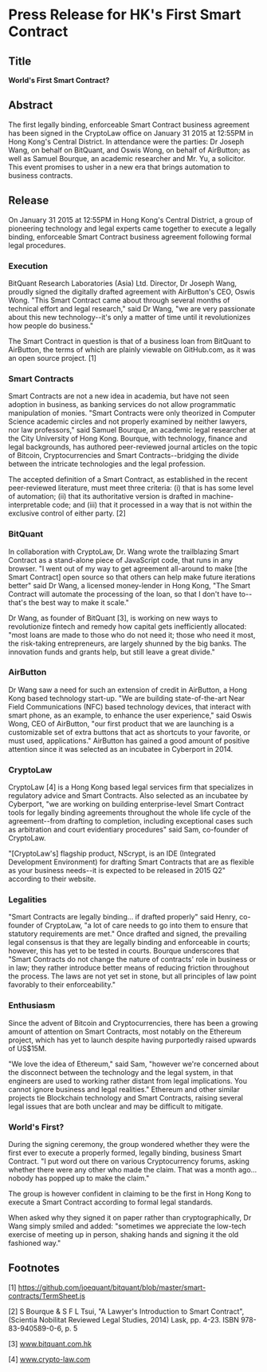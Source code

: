 # Press Release for HK's First Smart Contract

## Title

**World's First Smart Contract?**

## Abstract

The first legally binding, enforceable Smart Contract business agreement has been signed in the CryptoLaw office on January 31 2015 at 12:55PM in Hong Kong's Central District. In attendance were the parties: Dr Joseph Wang, on behalf on BitQuant, and Oswis Wong, on behalf of AirButton; as well as Samuel Bourque, an academic researcher and Mr. Yu, a solicitor. This event promises to usher in a new era that brings automation to business contracts.

## Release

On January 31 2015 at 12:55PM in Hong Kong's Central District, a group of pioneering technology and legal experts came together to execute a legally binding, enforceable Smart Contract business agreement following formal legal procedures.

### Execution

BitQuant Research Laboratories (Asia) Ltd. Director, Dr Joseph Wang, proudly signed the digitally drafted agreement with AirButton's CEO, Oswis Wong. "This Smart Contract came about through several months of technical effort and legal research," said Dr Wang, "we are very passionate about this new technology--it's only a matter of time until it revolutionizes how people do business."

The Smart Contract in question is that of a business loan from BitQuant to AirButton, the terms of which are plainly viewable on GitHub.com, as it was an open source project. [1] 

### Smart Contracts

Smart Contracts are not a new idea in academia, but have not seen adoption in business, as banking services do not allow programmatic manipulation of monies. "Smart Contracts were only theorized in Computer Science academic circles and not properly examined by neither lawyers, nor law professors," said Samuel Bourque, an academic legal researcher at the City University of Hong Kong. Bourque, with technology, finance and legal backgrounds, has authored peer-reviewed journal articles on the topic of Bitcoin, Cryptocurrencies and Smart Contracts--bridging the divide between the intricate technologies and the legal profession.

The accepted definition of a Smart Contract, as established in the recent peer-reviewed literature, must meet three criteria: (i) that is has some level of automation; (ii) that its authoritative version is drafted in machine-interpretable code; and (iii) that it processed in a way that is not within the exclusive control of either party. [2]

### BitQuant

In collaboration with CryptoLaw, Dr. Wang wrote the trailblazing Smart Contract as a stand-alone piece of JavaScript code, that runs in any browser. "I went out of my way to get agreement all-around to make [the Smart Contract] open source so that others can help make future iterations better" said Dr Wang, a licensed money-lender in Hong Kong, "The Smart Contract will automate the processing of the loan, so that I don't have to--that's the best way to make it scale."

Dr Wang, as founder of BitQuant [3], is working on new ways to revolutionize fintech and remedy how capital gets inefficiently allocated: "most loans are made to those who do not need it; those who need it most, the risk-taking entrepreneurs, are largely shunned by the big banks. The innovation funds and grants help, but still leave a great divide." 

### AirButton

Dr Wang saw a need for such an extension of credit in AirButton, a Hong Kong based technology start-up. "We are building state-of-the-art Near Field Communications (NFC) based technology devices, that interact with smart phone, as an example, to enhance the user experience," said Oswis Wong, CEO of AirButton, "our first product that we are launching is a customizable set of extra buttons that act as shortcuts to your favorite, or must used, applications." AirButton has gained a good amount of positive attention since it was selected as an incubatee in Cyberport in 2014.

### CryptoLaw

CryptoLaw [4] is a Hong Kong based legal services firm that specializes in regulatory advice and Smart Contracts. Also selected as an incubatee by Cyberport, "we are working on building enterprise-level Smart Contract tools for legally binding agreements throughout the whole life cycle of the agreement--from drafting to completion, including exceptional cases such as arbitration and court evidentiary procedures" said Sam, co-founder of CryptoLaw.

"[CryptoLaw's] flagship product, NScrypt, is an IDE (Integrated Development Environment) for drafting Smart Contracts that are as flexible as your business needs--it is expected to be released in 2015 Q2" according to their website.

### Legalities

"Smart Contracts are legally binding... if drafted properly" said Henry, co-founder of CryptoLaw, "a lot of care needs to go into them to ensure that statutory requirements are met." Once drafted and signed, the prevailing legal consensus is that they are legally binding and enforceable in courts; however, this has yet to be tested in courts. Bourque underscores that "Smart Contracts do not change the nature of contracts' role in business or in law; they rather introduce better means of reducing friction throughout the process. The laws are not yet set in stone, but all principles of law point favorably to their enforceability."

### Enthusiasm

Since the advent of Bitcoin and Cryptocurrencies, there has been a growing amount of attention on Smart Contracts, most notably on the Ethereum project, which has yet to launch despite having purportedly raised upwards of US$15M.

"We love the idea of Ethereum," said Sam, "however we're concerned about the disconnect between the technology and the legal system, in that engineers are used to working rather distant from legal implications. You cannot ignore business and legal realities." Ethereum and other similar projects tie Blockchain technology and Smart Contracts, raising several legal issues that are both unclear and may be difficult to mitigate.

### World's First?

During the signing ceremony, the group wondered whether they were the first ever to execute a properly formed, legally binding, business Smart Contract. "I put word out there on various Cryptocurrency forums, asking whether there were any other who made the claim. That was a month ago... nobody has popped up to make the claim."

The group is however confident in claiming to be the first in Hong Kong to execute a Smart Contract according to formal legal standards. 

When asked why they signed it on paper rather than cryptographically, Dr Wang simply smiled and added: "sometimes we appreciate the low-tech exercise of meeting up in person, shaking hands and signing it the old fashioned way."

## Footnotes
[1] https://github.com/joequant/bitquant/blob/master/smart-contracts/TermSheet.js

[2] S Bourque & S F L Tsui, "A Lawyer's Introduction to Smart Contract", (Scientia Nobilitat Reviewed Legal Studies, 2014) Lask, pp. 4-23. ISBN 978-83-940589-0-6, p. 5

[3] www.bitquant.com.hk

[4] www.crypto-law.com
